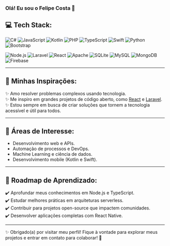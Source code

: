### Olá! Eu sou o Felipe Costa 👋

## 💻 **Tech Stack:**

![C#](https://img.shields.io/badge/C%23-239120?style=for-the-badge&logo=c-sharp&logoColor=white)
![JavaScript](https://img.shields.io/badge/JavaScript-F7DF1E?style=for-the-badge&logo=javascript&logoColor=black)
![Kotlin](https://img.shields.io/badge/Kotlin-0095D5?style=for-the-badge&logo=kotlin&logoColor=white)
![PHP](https://img.shields.io/badge/PHP-777BB4?style=for-the-badge&logo=php&logoColor=white)
![TypeScript](https://img.shields.io/badge/TypeScript-3178C6?style=for-the-badge&logo=typescript&logoColor=white)
![Swift](https://img.shields.io/badge/Swift-FA7343?style=for-the-badge&logo=swift&logoColor=white)
![Python](https://img.shields.io/badge/Python-14354C?style=for-the-badge&logo=python&logoColor=white)
![Bootstrap](https://img.shields.io/badge/Bootstrap-7952B3?style=for-the-badge&logo=bootstrap&logoColor=white)

![Node.js](https://img.shields.io/badge/Node.js-339933?style=for-the-badge&logo=nodedotjs&logoColor=white)
![Laravel](https://img.shields.io/badge/Laravel-FF2D20?style=for-the-badge&logo=laravel&logoColor=white)
![React](https://img.shields.io/badge/React-61DAFB?style=for-the-badge&logo=react&logoColor=black)
![Apache](https://img.shields.io/badge/Apache-D22128?style=for-the-badge&logo=apache&logoColor=white)
![SQLite](https://img.shields.io/badge/SQLite-003B57?style=for-the-badge&logo=sqlite&logoColor=white)
![MySQL](https://img.shields.io/badge/MySQL-4479A1?style=for-the-badge&logo=mysql&logoColor=white)
![MongoDB](https://img.shields.io/badge/MongoDB-47A248?style=for-the-badge&logo=mongodb&logoColor=white)
![Firebase](https://img.shields.io/badge/Firebase-FFCA28?style=for-the-badge&logo=firebase&logoColor=black)

---

## 🌟 **Minhas Inspirações:**

✨ Amo resolver problemas complexos usando tecnologia.  
✨ Me inspiro em grandes projetos de código aberto, como [React](https://reactjs.org) e [Laravel](https://laravel.com).  
✨ Estou sempre em busca de criar soluções que tornem a tecnologia acessível e útil para todos.  

---

## 🚀 **Áreas de Interesse:**

- Desenvolvimento web e APIs.
- Automação de processos e DevOps.
- Machine Learning e ciência de dados.
- Desenvolvimento mobile (Kotlin e Swift).  

---

## 🎯 **Roadmap de Aprendizado:**

✔️ Aprofundar meus conhecimentos em Node.js e TypeScript.  
✔️ Estudar melhores práticas em arquiteturas serverless.  
✔️ Contribuir para projetos open-source que impactem comunidades.  
✔️ Desenvolver aplicações completas com React Native.  

---

✨ Obrigado(a) por visitar meu perfil! Fique à vontade para explorar meus projetos e entrar em contato para colaborar! 🚀
